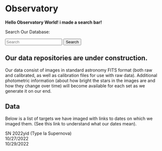# Observatory

**Hello Observatory World! i made a search bar!**

Search Our Database:

<form method="POST" action="{{ url_for('search') }}">
    <input type="text" name="search_query" placeholder="Search">
    <button type="submit">Search</button>
</form>  

## Our data repositories are under construction.

Our data consist of images in standard astronomy FITS format (both raw and calibrated, as well as calibration files for use with raw data).  Additional photometric information  (about how bright the stars in the images are and how they change over time) will become available for each set as we generate it on our end.  

## Data  

Below is a list of targets we have imaged with links to dates on which we imaged them.  (See this link to understand what our dates mean).

SN 2022yid (Type Ia Supernova)  
   10/27/2022  
   10/29/2022  
